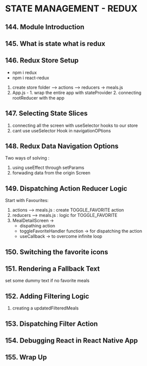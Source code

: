 # STATE MANAGEMENT - REDUX

## 144. Module Introduction

## 145. What is state what is redux

## 146. Redux Store Setup

- npm i redux
- npm i react-redux

1. create store folder
   --> actions
   --> reducers -> meals.js
2. App.js - 1. wrap the entire app with stateProvider 2. connecting rootReducer with the app

## 147. Selecting State Slices

1. connecting all the screen with useSelector hooks to our store
2. cant use useSelector Hook in navigationOPtions

## 148. Redux Data Navigation Options

Two ways of solving :

1.  using useEffect through setParams
2.  forwading data from the origin Screen

## 149. Dispatching Action Reducer Logic

Start with Favourites:

1. actions --> meals.js : create TOGGLE_FAVORITE action
2. reducers --> meals.js : logic for TOGGLE_FAVORITE
3. MealDetailScreen ->
   - dispathing action
   - toggleFavoriteHandler function -> for dispatching the action
   - useCallback -> to overcome infinite loop

## 150. Switching the favorite icons

## 151. Rendering a Fallback Text

set some dummy text if no favorite meals

## 152. Adding Filtering Logic

1.  creating a updatedFilteredMeals

## 153. Dispatching Filter Action

## 154. Debugging React in React Native App

## 155. Wrap Up
